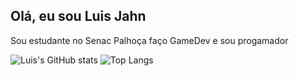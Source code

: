 ## Olá, eu sou Luis Jahn
Sou estudante no Senac Palhoça
faço GameDev e sou progamador


![Luis's GitHub stats](https://github-readme-stats.vercel.app/api?username=LuisNaiate&show_icons=true&theme=radical)
![Top Langs](https://github-readme-stats.vercel.app/api/top-langs/?username=LuisNaiate&show_icons=true&theme=radical)
